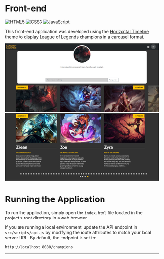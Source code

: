 # Front-end

![HTML5](https://img.shields.io/badge/html5-%23E34F26.svg?style=for-the-badge&logo=html5&logoColor=white) ![CSS3](https://img.shields.io/badge/css3-%231572B6.svg?style=for-the-badge&logo=css3&logoColor=white) ![JavaScript](https://img.shields.io/badge/javascript-%23323330.svg?style=for-the-badge&logo=javascript&logoColor=%23F7DF1E)

This front-end application was developed using the [Horizontal Timeline](https://codepen.io/davidbiek/pen/BaWYWME) theme to display League of Legends champions in a carousel format.

![Screenshot 01 of the Home page](images/screenshot_01.png)
![Screenshot 02 of the Home page](images/screenshot_02.png)

# Running the Application
To run the application, simply open the `index.html` file located in the project's root directory in a web browser.

If you are running a local environment, update the API endpoint in `src/scripts/api.js` by modifying the route attributes to match your local server URL. By default, the endpoint is set to:

```
http://localhost:8080/champions
```

---
